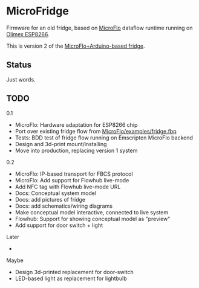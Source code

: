 
MicroFridge
============

Firmware for an old fridge, based on [MicroFlo](http://microflo.org) dataflow runtime
running on [Olimex ESP8266](https://www.olimex.com/Products/IoT/ESP8266-EVB).

This is version 2 of the
[MicroFlo+Arduino-based fridge](http://www.jonnor.com/2013/09/microflo-0-1-0-and-an-arduino-powered-fridge/).

Status
--------
Just words.


TODO
-----

0.1

* MicroFlo: Hardware adaptation for ESP8266 chip
* Port over existing fridge flow from
[MicroFlo/examples/fridge.fbp](https://github.com/microflo/microflo/blob/master/examples/fridge.fbp)
* Tests: BDD test of fridge flow running on Emscripten MicroFlo backend
* Design and 3d-print mount/installing
* Move into production, replacing version 1 system

0.2

* MicroFlo: IP-based transport for FBCS protocol
* MicroFlo: Add support for Flowhub live-mode
* Add NFC tag with Flowhub live-mode URL
* Docs: Conceptual system model
* Docs: add pictures of fridge
* Docs: add schematics/wiring diagrams
* Make conceptual model interactive, connected to live system
* Flowhub: Support for showing conceptual model as "preview"
* Add support for door switch + light

Later

* 

Maybe

* Design 3d-printed replacement for door-switch
* LED-based light as replacement for lightbulb



